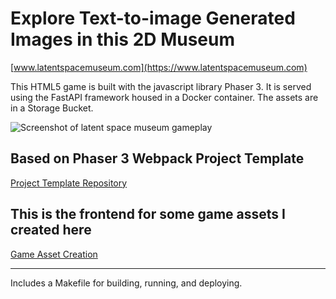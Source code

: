 # Explore Text-to-image Generated Images in this 2D Museum

[www.latentspacemuseum.com](https://www.latentspacemuseum.com)

This HTML5 game is built with the javascript library Phaser 3. It is served using the FastAPI framework housed in a Docker container. The assets are in a Storage Bucket.

![Screenshot of latent space museum gameplay](https://storage.googleapis.com/latentspacemuseum/assets/lsm_og_screenshot.png)

## Based on Phaser 3 Webpack Project Template
[Project Template Repository](https://github.com/photonstorm/phaser3-project-template)

## This is the frontend for some game assets I created here
[Game Asset Creation](https://github.com/alecsharpie/game_asset_creation)

---

Includes a Makefile for building, running, and deploying.
